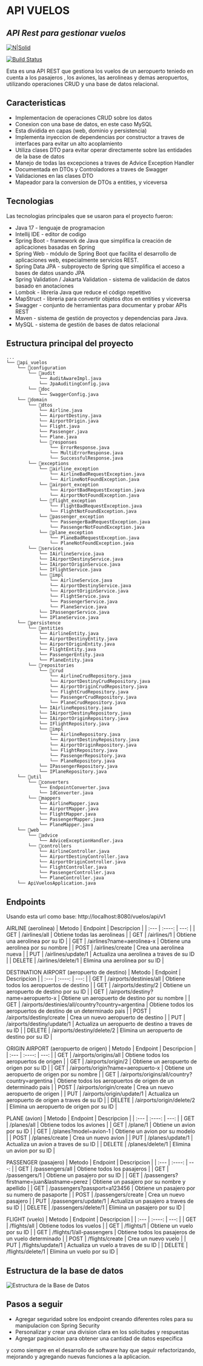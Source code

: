 # API VUELOS
## _API Rest para gestionar vuelos_

[![N|Solid](https://cldup.com/dTxpPi9lDf.thumb.png)](https://nodesource.com/products/nsolid)

[![Build Status](https://travis-ci.org/joemccann/dillinger.svg?branch=master)](https://travis-ci.org/joemccann/dillinger)

Esta es una API REST que gestiona los vuelos de un aeropuerto teniedo en cuenta a los pasajeros
, los aviones, las aerolineas y demas aeropuertos, utilizando operaciones CRUD y una base de datos relacional.

## Caracteristicas

- Implementacion de operaciones CRUD sobre los datos
- Conexion con una base de datos, en este caso MySQL
- Esta dividida en capas (web, dominio y persistencia)
- Implementa inyeccion de dependencias por constructor a traves de interfaces para evitar un alto acoplamiento
- Utiliza clases DTO para evitar operar directamente sobre las entidades de la base de datos
- Manejo de todas las excepciones a traves de Advice Exception Handler
- Documentada en DTOs y Controladores a traves de Swagger
- Validaciones en las clases DTO
- Mapeador para la conversion de DTOs a entities, y viceversa

## Tecnologias
Las tecnologias principales que se usaron para el proyecto fueron:

- Java 17 - lenguaje de programacion
- Intellij IDE - editor de codigo
- Spring Boot - framework de Java que simplifica la creación de aplicaciones basadas en Spring
- Spring Web - módulo de Spring Boot que facilita el desarrollo de aplicaciones web, especialmente servicios REST.
- Spring Data JPA - subproyecto de Spring que simplifica el acceso a bases de datos usando JPA
- Spring Validation / Jakarta Validation - sistema de validación de datos basado en anotaciones 
- Lombok - librería Java que reduce el código repetitivo
- MapStruct - libreria para convertir objetos dtos en entities y viceversa
- Swagger - conjunto de herramientas para documentar y probar APIs REST
- Maven - sistema de gestión de proyectos y dependencias para Java.
- MySQL - sistema de gestión de bases de datos relacional 

## Estructura principal del proyecto

```
...
└── 📁api_vuelos
    └── 📁configuration
        └── 📁audit
            └── AuditAwareImpl.java
            └── JpaAuditingConfig.java
        └── 📁doc
            └── SwaggerConfig.java
    └── 📁domain
        └── 📁dtos
            └── Airline.java
            └── AirportDestiny.java
            └── AirportOrigin.java
            └── Flight.java
            └── Passenger.java
            └── Plane.java
            └── 📁responses
                └── ErrorResponse.java
                └── MultiErrorResponse.java
                └── SuccessfulResponse.java
        └── 📁exceptions
            └── 📁airline_exception
                └── AirlineBadRequestException.java
                └── AirlineNotFoundException.java
            └── 📁airport_exception
                └── AirportBadRequestException.java
                └── AirportNotFoundException.java
            └── 📁flight_exception
                └── FlightBadRequestException.java
                └── FlightNotFoundException.java
            └── 📁passenger_exception
                └── PassengerBadRequestException.java
                └── PassengerNotFoundException.java
            └── 📁plane_exception
                └── PlaneBadRequestException.java
                └── PlaneNotFoundException.java
        └── 📁services
            └── IAirlineService.java
            └── IAirportDestinyService.java
            └── IAirportOriginService.java
            └── IFlightService.java
            └── 📁impl
                └── AirlineService.java
                └── AirportDestinyService.java
                └── AirportOriginService.java
                └── FlightService.java
                └── PassengerService.java
                └── PlaneService.java
            └── IPassengerService.java
            └── IPlaneService.java
    └── 📁persistence
        └── 📁entities
            └── AirlineEntity.java
            └── AirportDestinyEntity.java
            └── AirportOriginEntity.java
            └── FlightEntity.java
            └── PassengerEntity.java
            └── PlaneEntity.java
        └── 📁repositories
            └── 📁crud
                └── AirlineCrudRepository.java
                └── AirportDestinyCrudRepository.java
                └── AirportOriginCrudRepository.java
                └── FlightCrudRepository.java
                └── PassengerCrudRepository.java
                └── PlaneCrudRepository.java
            └── IAirlineRepository.java
            └── IAirportDestinyRepository.java
            └── IAirportOriginRepository.java
            └── IFlightRepository.java
            └── 📁impl
                └── AirlineRepository.java
                └── AirportDestinyRepository.java
                └── AirportOriginRepository.java
                └── FlightRepository.java
                └── PassengerRepository.java
                └── PlaneRepository.java
            └── IPassengerRepository.java
            └── IPlaneRepository.java
    └── 📁util
        └── 📁converters
            └── EndpointConverter.java
            └── IdConverter.java
        └── 📁mappers
            └── AirlineMapper.java
            └── AirportMapper.java
            └── FlightMapper.java
            └── PassengerMapper.java
            └── PlaneMapper.java
    └── 📁web
        └── 📁advice
            └── AdviceExceptionHandler.java
        └── 📁controllers
            └── AirlineController.java
            └── AirportDestinyController.java
            └── AirportOriginController.java
            └── FlightController.java
            └── PassengerController.java
            └── PlaneController.java
    └── ApiVuelosApplication.java
```

## Endpoints

Usando esta url como base:
http://localhost:8080/vuelos/api/v1

AIRLINE (aerolinea)
| Metodo     | Endpoint    | Descripcion   |
| :---       |    :----:   |          ---: |
| GET        | /airlines/all       | Obtiene todas las aerolineas   |
| GET        | /airlines/1        | Obtiene una aerolinea por su ID      |
| GET        | /airlines?name=aerolinea-x       | Obtiene una aerolinea por su nombre   |
| POST       | /airlines/create        | Crea una aerolinea nueva      |
| PUT        | /airlines/update/1       | Actualiza una aerolinea a traves de su ID   |
| DELETE     | /airlines/delete/1        | Elimina una aerolinea por su ID      |

DESTINATION AIRPORT (aeropuerto de destino)
| Metodo     | Endpoint    | Descripcion   |
| :---       |    :----:   |          ---: |
| GET        | /airports/destinies/all      | Obtiene todos los aeropuertos de destino   |
| GET        | /airports/destiny/2       | Obtiene un aeropuerto de destino por su ID   |
| GET        | /airports/destiny?name=aeropuerto-x        | Obtiene un aeropuerto de destino por su nombre      |
| GET        | /airports/destinies/all/country?country=argentina       | Obtiene todos los aeropuertos de destino de un determinado pais   |
| POST       | /airports/destiny/create        | Crea un nuevo aeropuerto de destino      |
| PUT        | /airports/destiny/update/1       | Actualiza un aeropuerto de destino a traves de su ID   |
| DELETE     | /airports/destiny/delete/2        | Elimina un aeropuerto de destino por su ID      |

ORIGIN AIRPORT (aeropuerto de origen)
| Metodo     | Endpoint    | Descripcion   |
| :---       |    :----:   |          ---: |
| GET        | /airports/origins/all      | Obtiene todos los aeropuertos de origen   |
| GET        | /airports/origin/2       | Obtiene un aeropuerto de origen por su ID   |
| GET        | /airports/origin?name=aeropuerto-x        | Obtiene un aeropuerto de origen por su nombre      |
| GET        | /airports/origins/all/country?country=argentina       | Obtiene todos los aeropuertos de origen de un determinado pais   |
| POST       | /airports/origin/create        | Crea un nuevo aeropuerto de origen      |
| PUT        | /airports/origin/update/1       | Actualiza un aeropuerto de origen a traves de su ID   |
| DELETE     | /airports/origin/delete/2        | Elimina un aeropuerto de origen por su ID      |

PLANE (avion)
| Metodo     | Endpoint    | Descripcion   |
| :---       |    :----:   |          ---: |
| GET        | /planes/all       | Obtiene todos los aviones   |
| GET        | /plane/1        | Obtiene un avion por su ID      |
| GET        | /planes?model=avion-1       | Obtiene un avion por su modelo   |
| POST       | /planes/create        | Crea un nuevo avion      |
| PUT        | /planes/update/1       | Actualiza un avion a traves de su ID   |
| DELETE     | /planes/delete/1        | Elimina un avion por su ID      |

PASSENGER (pasajero)
| Metodo     | Endpoint    | Descripcion   |
| :---       |    :----:   |          ---: |
| GET        | /passengers/all       | Obtiene todos los pasajeros   |
| GET        | /passengers/1       | Obtiene un pasajero por su ID   |
| GET        | /passengers?firstname=juan&lastname=perez        | Obtiene un pasajero por su nombre y apellido      |
| GET        | /passengers?passport=a123456       | Obtiene un pasajero por su numero de pasaporte   |
| POST       | /passengers/create        | Crea un nuevo pasajero      |
| PUT        | /passengers/update/1       | Actualiza un pasajero a traves de su ID   |
| DELETE     | /passengers/delete/1        | Elimina un pasajero por su ID      |

FLIGHT (vuelo)
| Metodo     | Endpoint    | Descripcion   |
| :---       |    :----:   |          ---: |
| GET        | /flights/all       | Obtiene todos los vuelos   |
| GET        | /flights/1        | Obtiene un vuelo por su ID      |
| GET        | /flights/1/all-passengers       | Obtiene todos los pasajeros de un vuelo determinado   |
| POST       | /flights/create        | Crea un nuevo vuelo      |
| PUT        | /flights/update/1       | Actualiza un vuelo a traves de su ID   |
| DELETE     | /flights/delete/1        | Elimina un vuelo por su ID      |


## Estructura de la base de datos
![Estructura de la Base de Datos](/src/main/resources/img/estructura_bd.jpg)

## Pasos a seguir
- Agregar seguridad sobre los endpoint creando diferentes roles para su manipulacion con Spring Security
- Personalizar y crear una division clara en los solicitudes y respuestas
- Agregar paginacion para obtener una cantidad de datos especifica

y como siempre en el desarrollo de software hay que seguir refactorizando, mejorando y agregando nuevas funciones a la aplicacion.





